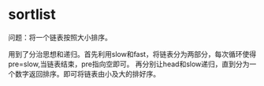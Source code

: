 # sortlist

问题：将一个链表按照大小排序。

用到了分治思想和递归。首先利用slow和fast，将链表分为两部分，每次循环使得pre=slow,当链表结束，pre指向空即可。
再分别让head和slow递归，直到分为一个数字返回排序。即可将链表由小及大的排好序。
